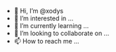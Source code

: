 - 👋 Hi, I’m @xodys
- 👀 I’m interested in ...
- 🌱 I’m currently learning ...
- 💞️ I’m looking to collaborate on ...
- 📫 How to reach me ...

<!---
xodys/xodys is a ✨ special ✨ repository because its `README.md` (this file) appears on your GitHub profile.
You can click the Preview link to take a look at your changes.
--->
